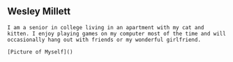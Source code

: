 ## Wesley Millett
    I am a senior in college living in an apartment with my cat and kitten. I enjoy playing games on my computer most of the time and will occasionally hang out with friends or my wonderful girlfriend.
    
    [Picture of Myself]()